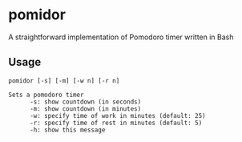 # pomidor

A straightforward implementation of Pomodoro timer written in Bash

## Usage

```
pomidor [-s] [-m] [-w n] [-r n]

Sets a pomodoro timer
      -s: show countdown (in seconds)
      -m: show countdown (in minutes)
      -w: specify time of work in minutes (default: 25)
      -r: specify time of rest in minutes (default: 5)
      -h: show this message
```
